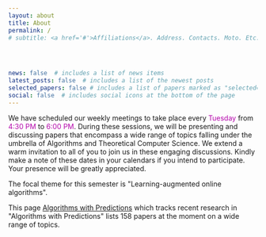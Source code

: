 ```yaml
---
layout: about
title: About
permalink: /
# subtitle: <a href='#'>Affiliations</a>. Address. Contacts. Moto. Etc.


  

news: false  # includes a list of news items
latest_posts: false  # includes a list of the newest posts
selected_papers: false # includes a list of papers marked as "selected={true}"
social: false  # includes social icons at the bottom of the page
---
```


We have scheduled our weekly meetings to take place every <span style='color:#B509AC'>Tuesday</span> from <span style='color:#B509AC'>4:30 PM</span> to <span style='color:#B509AC'>6:00 PM</span>. During these sessions, we will be presenting and discussing papers that encompass a wide range of topics falling under the umbrella of Algorithms and Theoretical Computer Science. We extend a warm invitation to all of you to join us in these engaging discussions. Kindly make a note of these dates in your calendars if you intend to participate. Your presence will be greatly appreciated.

The focal theme for this semester is "Learning-augmented online algorithms". 

This page [Algorithms with Predictions](https://algorithms-with-predictions.github.io/) which tracks recent research in "Algorithms with Predictions" lists 158 papers at the moment on a wide range of topics. 


